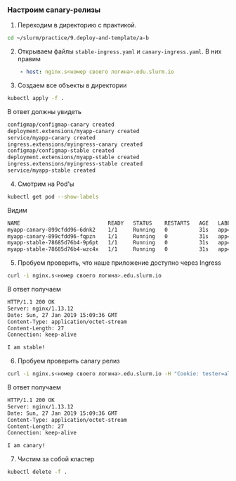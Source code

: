 ### Настроим canary-релизы

1) Переходим в директорию с практикой.
```bash
cd ~/slurm/practice/9.deploy-and-template/a-b
```

2) Открываем файлы `stable-ingress.yaml` и `canary-ingress.yaml`. В них правим

```yaml
    - host: nginx.s<номер своего логина>.edu.slurm.io
```

3) Создаем все объекты в директории
```bash
kubectl apply -f .
```

В ответ должны увидеть
```bash
configmap/configmap-canary created
deployment.extensions/myapp-canary created
service/myapp-canary created
ingress.extensions/myingress-canary created
configmap/configmap-stable created
deployment.extensions/myapp-stable created
ingress.extensions/myingress-stable created
service/myapp-stable created
```

4) Смотрим на Pod'ы
```bash
kubectl get pod --show-labels
```
Видим
```bash
NAME                            READY   STATUS    RESTARTS   AGE   LABELS
myapp-canary-899cfdd96-6dnk2    1/1     Running   0          31s   app=myapp,release=canary
myapp-canary-899cfdd96-fqpzn    1/1     Running   0          31s   app=myapp,release=canary
myapp-stable-78685d76b4-9p6pt   1/1     Running   0          31s   app=myapp,release=stable
myapp-stable-78685d76b4-wzc4x   1/1     Running   0          31s   app=myapp,release=stable
```

5) Пробуем проверить, что наше приложение доступно через Ingress
```bash
curl -i nginx.s<номер своего логина>.edu.slurm.io
```
В ответ получаем
```bash
HTTP/1.1 200 OK
Server: nginx/1.13.12
Date: Sun, 27 Jan 2019 15:09:36 GMT
Content-Type: application/octet-stream
Content-Length: 27
Connection: keep-alive

I am stable!
```

6) Пробуем проверить canary релиз
```bash
curl -i nginx.s<номер своего логина>.edu.slurm.io -H "Cookie: tester=always"
```
В ответ получаем
```bash
HTTP/1.1 200 OK
Server: nginx/1.13.12
Date: Sun, 27 Jan 2019 15:09:36 GMT
Content-Type: application/octet-stream
Content-Length: 27
Connection: keep-alive

I am canary!
```

7) Чистим за собой кластер
```bash
kubectl delete -f .
```
